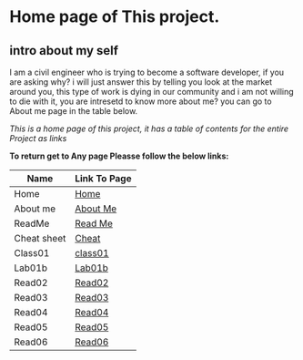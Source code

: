 # Home page of This project.

## intro about my self

I am a civil engineer who is trying to become a software developer, if you are asking why? i will just answer this by telling you look at the market around you, this type of work is dying in our community and i am not willing to die with it, you are intresetd to know more about me? you can go to About me page in the table below.

_This is a home page of this project, it has a table of contents for the entire Project as links_

**To return get to Any page Pleasse follow the below links:**

| Name        | Link To Page                                                   |
| ----------- | -------------------------------------------------------------- |
| Home        | [Home](https://sayefdeen.github.io/reading-notes/home)         |
| About me    | [About Me](https://sayefdeen.github.io/reading-notes/Aboutme)  |
| ReadMe      | [Read Me](https://sayefdeen.github.io/reading-notes/)          |
| Cheat sheet | [Cheat](https://sayefdeen.github.io/reading-notes/cheat-sheet) |
| Class01     | [class01](https://sayefdeen.github.io/reading-notes/class01)   |
| Lab01b      | [Lab01b](https://sayefdeen.github.io/reading-notes/Lab01b)     |
| Read02      | [Read02](https://sayefdeen.github.io/reading-notes/Read02)     |
| Read03      | [Read03](https://sayefdeen.github.io/reading-notes/Read03)     |
| Read04      | [Read04](https://sayefdeen.github.io/reading-notes/Read04)     |
| Read05      | [Read05](https://sayefdeen.github.io/reading-notes/Read05)     |
| Read06      | [Read06](https://sayefdeen.github.io/reading-notes/Read06)     |
